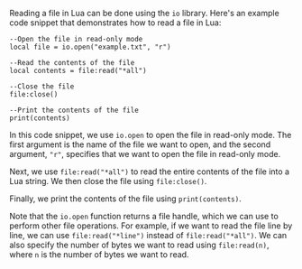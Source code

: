 Reading a file in Lua can be done using the `io` library. Here's an example code snippet that demonstrates how to read a file in Lua:

```
--Open the file in read-only mode
local file = io.open("example.txt", "r")

--Read the contents of the file
local contents = file:read("*all")

--Close the file
file:close()

--Print the contents of the file
print(contents)
```

In this code snippet, we use `io.open` to open the file in read-only mode. The first argument is the name of the file we want to open, and the second argument, `"r"`, specifies that we want to open the file in read-only mode. 

Next, we use `file:read("*all")` to read the entire contents of the file into a Lua string. We then close the file using `file:close()`.

Finally, we print the contents of the file using `print(contents)`.

Note that the `io.open` function returns a file handle, which we can use to perform other file operations. For example, if we want to read the file line by line, we can use `file:read("*line")` instead of `file:read("*all")`. We can also specify the number of bytes we want to read using `file:read(n)`, where `n` is the number of bytes we want to read.
